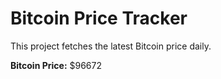 # Bitcoin Price Tracker

This project fetches the latest Bitcoin price daily.

**Bitcoin Price:** $96672
